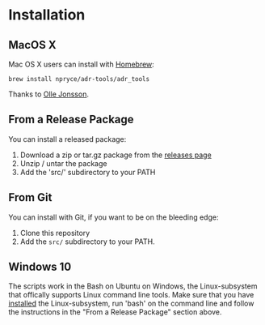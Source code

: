 Installation
============



MacOS X
-------

Mac OS X users can install with [Homebrew](https://brew.sh):

    brew install npryce/adr-tools/adr_tools
    
Thanks to [Olle Jonsson](https://github.com/olleolleolle).


From a Release Package
----------------------

You can install a released package:

1. Download a zip or tar.gz package from the [releases page](https://github.com/npryce/adr-tools/releases)
2. Unzip / untar the package
3. Add the 'src/' subdirectory to your PATH


From Git
--------

You can install with Git, if you want to be on the bleeding edge:

1. Clone this repository
2. Add the `src/` subdirectory to your PATH.


Windows 10
----------
The scripts work in the Bash on Ubuntu on Windows, the Linux-subsystem that offically supports Linux command line tools.
Make sure that you have [installed](https://msdn.microsoft.com/en-us/commandline/wsl/install_guide) the Linux-subsystem, run 'bash' on the command line and follow the instructions in the "From a Release Package" section above.
